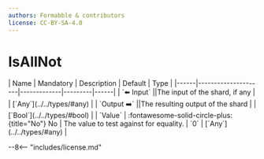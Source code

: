 ```yaml
---
authors: Formabble & contributors
license: CC-BY-SA-4.0
---
```



# IsAllNot

<div class="sh-parameters" markdown="1">
| Name | Mandatory | Description | Default | Type |
|------|---------------------|-------------|---------|------|
| `⬅️ Input` ||The input of the shard, if any | | [`Any`](../../types/#any) |
| `Output ➡️` ||The resulting output of the shard | | [`Bool`](../../types/#bool) |
| `Value` | :fontawesome-solid-circle-plus:{title="No"} No  | The value to test against for equality. | `0` | [`Any`](../../types/#any) |

</div>



--8<-- "includes/license.md"


